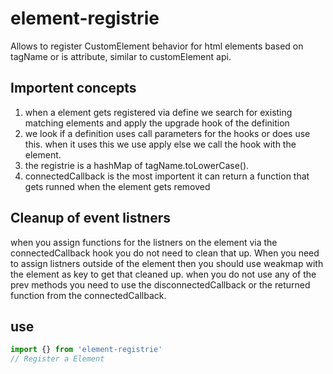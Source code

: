 # element-registrie
Allows to register CustomElement behavior for html elements based on tagName or is attribute, similar to customElement api.


## Importent concepts

1. when a element gets registered via define we search for existing matching elements and apply the upgrade hook of the definition
2. we look if a definition uses call parameters for the hooks or does use this. when it uses this we use apply else we call the hook with the element.
3. the registrie is a hashMap of tagName.toLowerCase(). 
4. connectedCallback is the most importent it can return a function that gets runned when the element gets removed

## Cleanup of event listners

when you assign functions for the listners on the element via the connectedCallback hook you do not need to clean that up.
When you need to assign listners outside of the element then you should use weakmap with the element as key to get that cleaned up.
when you do not use any of the prev methods you need to use the disconnectedCallback or the returned function from the connectedCallback.

## use

```js
import {} from 'element-registrie'
// Register a Element

```
